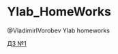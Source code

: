 # Ylab_HomeWorks
@VladimirIVorobev Ylab homeworks


[ДЗ №1](https://github.com/101422/Ylab_HomeWorks/pull/2/files)
